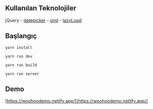 ## Kullanılan Teknolojiler

jQuery - [datepicker](https://fengyuanchen.github.io/datepicker/) - [grid](https://github.com/flexiblegs) - [lazyLoad](http://jquery.eisbehr.de/lazy/)

## Başlangıç

```
yarn install
```
```
yarn run dev
```
```
yarn run build
```
```
yarn run server
```

## Demo

[https://woohoodemo.netlify.app/](https://woohoodemo.netlify.app/)